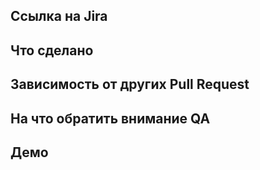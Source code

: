## Ссылка на Jira
<!---
[HEART-](https://jira.csssr.io/browse/HEART-)
-->
## Что сделано

## Зависимость от других Pull Request

## На что обратить внимание QA

## Демо
